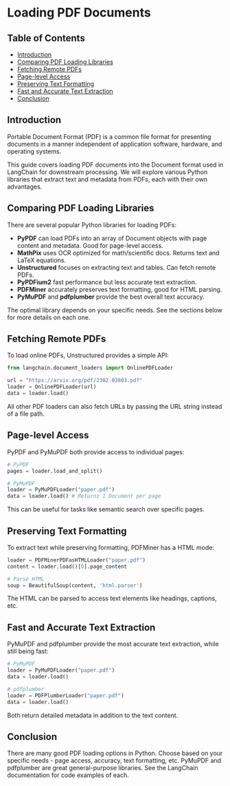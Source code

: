 

# Loading PDF Documents

## Table of Contents
- [Introduction](#introduction)
- [Comparing PDF Loading Libraries](#comparing-libraries)
- [Fetching Remote PDFs](#fetching-remote-pdfs) 
- [Page-level Access](#page-level-access)
- [Preserving Text Formatting](#preserving-formatting)  
- [Fast and Accurate Text Extraction](#fast-and-accurate)
- [Conclusion](#conclusion)

## Introduction

Portable Document Format (PDF) is a common file format for presenting documents in a manner independent of application software, hardware, and operating systems.

This guide covers loading PDF documents into the Document format used in LangChain for downstream processing. We will explore various Python libraries that extract text and metadata from PDFs, each with their own advantages.

## Comparing PDF Loading Libraries

There are several popular Python libraries for loading PDFs:

- **PyPDF** can load PDFs into an array of Document objects with page content and metadata. Good for page-level access.
- **MathPix** uses OCR optimized for math/scientific docs. Returns text and LaTeX equations.  
- **Unstructured** focuses on extracting text and tables. Can fetch remote PDFs.
- **PyPDFium2** fast performance but less accurate text extraction.
- **PDFMiner** accurately preserves text formatting, good for HTML parsing.
- **PyMuPDF** and **pdfplumber** provide the best overall text accuracy.

The optimal library depends on your specific needs. See the sections below for more details on each one.

## Fetching Remote PDFs

To load online PDFs, Unstructured provides a simple API:

```python
from langchain.document_loaders import OnlinePDFLoader

url = "https://arxiv.org/pdf/2302.03803.pdf" 
loader = OnlinePDFLoader(url)
data = loader.load()
```

All other PDF loaders can also fetch URLs by passing the URL string instead of a file path.

## Page-level Access 

PyPDF and PyMuPDF both provide access to individual pages:

```python
# PyPDF
pages = loader.load_and_split() 

# PyMuPDF 
loader = PyMuPDFLoader("paper.pdf")
data = loader.load() # Returns 1 Document per page
```

This can be useful for tasks like semantic search over specific pages.

## Preserving Text Formatting

To extract text while preserving formatting, PDFMiner has a HTML mode:

```python
loader = PDFMinerPDFasHTMLLoader("paper.pdf")
content = loader.load()[0].page_content

# Parse HTML 
soup = BeautifulSoup(content, 'html.parser')
```

The HTML can be parsed to access text elements like headings, captions, etc.

## Fast and Accurate Text Extraction

PyMuPDF and pdfplumber provide the most accurate text extraction, while still being fast:

```python
# PyMuPDF
loader = PyMuPDFLoader("paper.pdf")
data = loader.load()

# pdfplumber 
loader = PDFPlumberLoader("paper.pdf")
data = loader.load() 
```

Both return detailed metadata in addition to the text content.

## Conclusion

There are many good PDF loading options in Python. Choose based on your specific needs - page access, accuracy, text formatting, etc. PyMuPDF and pdfplumber are great general-purpose libraries. See the LangChain documentation for code examples of each.
